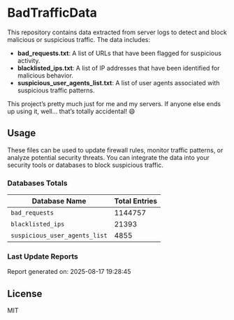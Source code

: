 # BadTrafficData

This repository contains data extracted from server logs to detect and block malicious or suspicious traffic. The data includes:

- **bad_requests.txt**: A list of URLs that have been flagged for suspicious activity.
- **blacklisted_ips.txt**: A list of IP addresses that have been identified for malicious behavior.
- **suspicious_user_agents_list.txt**: A list of user agents associated with suspicious traffic patterns.


This project’s pretty much just for me and my servers. If anyone else ends up using it, well… that’s totally accidental! 😄

## Usage

These files can be used to update firewall rules, monitor traffic patterns, or analyze potential security threats. You can integrate the data into your security tools or databases to block suspicious traffic.

### Databases Totals
| Database Name       | Total Entries |
|---------------------|---------------|
| `bad_requests`      | 1144757         |
| `blacklisted_ips`      | 21393         |
| `suspicious_user_agents_list`      | 4855         |

### Last Update Reports
Report generated on: 2025-08-17 19:28:45

## License
MIT
